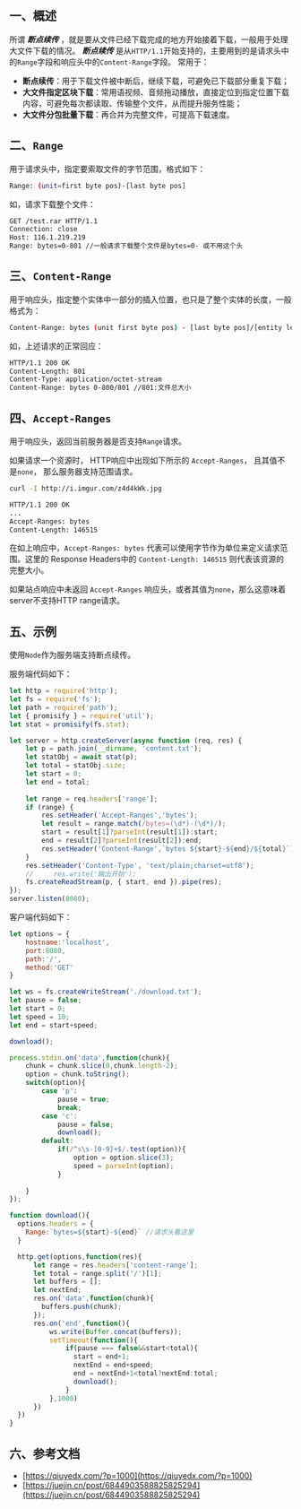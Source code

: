 ## 一、概述
所谓 ***断点续传*** ，就是要从文件已经下载完成的地方开始接着下载，一般用于处理大文件下载的情况。
***断点续传*** 是从`HTTP/1.1`开始支持的，主要用到的是请求头中的`Range`字段和响应头中的`Content-Range`字段。
常用于：
- **断点续传**：用于下载文件被中断后，继续下载，可避免已下载部分重复下载；
- **大文件指定区块下载**：常用语视频、音频拖动播放，直接定位到指定位置下载内容，可避免每次都读取、传输整个文件，从而提升服务性能；
- **大文件分包批量下载**：再合并为完整文件，可提高下载速度。
## 二、`Range`
用于请求头中，指定要索取文件的字节范围，格式如下：

```bash
Range: (unit=first byte pos)-[last byte pos] 
```

如，请求下载整个文件：

```bash
GET /test.rar HTTP/1.1
Connection: close
Host: 116.1.219.219
Range: bytes=0-801 //一般请求下载整个文件是bytes=0- 或不用这个头
```

## 三、`Content-Range`

用于响应头，指定整个实体中一部分的插入位置，也只是了整个实体的长度，一般格式为：

```bash
Content-Range: bytes (unit first byte pos) - [last byte pos]/[entity legth] 
```

如，上述请求的正常回应：

```bash
HTTP/1.1 200 OK
Content-Length: 801
Content-Type: application/octet-stream
Content-Range: bytes 0-800/801 //801:文件总大小
```

## 四、`Accept-Ranges`

用于响应头，返回当前服务器是否支持`Range`请求。

如果请求一个资源时， HTTP响应中出现如下所示的 `Accept-Ranges`， 且其值不是`none`， 那么服务器支持范围请求。

```bash
curl -I http://i.imgur.com/z4d4kWk.jpg

HTTP/1.1 200 OK
...
Accept-Ranges: bytes
Content-Length: 146515
```

在如上响应中，`Accept-Ranges: bytes` 代表可以使用字节作为单位来定义请求范围。这里的 Response Headers中的 `Content-Length: 146515` 则代表该资源的完整大小。

如果站点响应中未返回 `Accept-Ranges` 响应头，或者其值为`none`，那么这意味着server不支持HTTP range请求。

## 五、示例

使用`Node`作为服务端支持断点续传。

服务端代码如下：

```javascript
let http = require('http');
let fs = require('fs');
let path = require('path');
let { promisify } = require('util');
let stat = promisify(fs.stat);

let server = http.createServer(async function (req, res) {
    let p = path.join(__dirname, 'content.txt');
    let statObj = await stat(p);
    let total = statObj.size;
    let start = 0;
    let end = total;
    
    let range = req.headers['range'];
    if (range) {
        res.setHeader('Accept-Ranges','bytes');
        let result = range.match(/bytes=(\d*)-(\d*)/);
        start = result[1]?parseInt(result[1]):start;
        end = result[2]?parseInt(result[2]):end;
        res.setHeader('Content-Range',`bytes ${start}-${end}/${total}`)
    }
    res.setHeader('Content-Type', 'text/plain;charset=utf8');
    //     res.write('输出开始');
    fs.createReadStream(p, { start, end }).pipe(res);
});
server.listen(8080);
```

客户端代码如下：

```javascript
let options = {
    hostname:'localhost',
    port:8080,
    path:'/',
    method:'GET'
}

let ws = fs.createWriteStream('./download.txt');
let pause = false;
let start = 0;
let speed = 10;
let end = start+speed;

download();

process.stdin.on('data',function(chunk){
    chunk = chunk.slice(0,chunk.length-2);
    option = chunk.toString();
    switch(option){
        case 'p':
            pause = true;
            break;
        case 'c':
            pause = false;
            download();
        default:
            if(/^s\s-[0-9]+$/.test(option)){
                option = option.slice(3);
                speed = parseInt(option);                
            }
            
    }
});

function download(){
  options.headers = {
    Range:`bytes=${start}-${end}` //请求头看这里
  }

  http.get(options,function(res){
      let range = res.headers['content-range'];
      let total = range.split('/')[1];
      let buffers = [];
      let nextEnd;
      res.on('data',function(chunk){
        buffers.push(chunk);
      });
      res.on('end',function(){
          ws.write(Buffer.concat(buffers));
          setTimeout(function(){
              if(pause === false&&start<total){
              	start = end+1;
              	nextEnd = end+speed;
                end = nextEnd+1<total?nextEnd:total;
              	download();
              }   
          },1000)
      })
  })
}


```

## 六、参考文档

- [https://qiuyedx.com/?p=1000](https://qiuyedx.com/?p=1000)
- [https://juejin.cn/post/6844903588825825294](https://juejin.cn/post/6844903588825825294)

